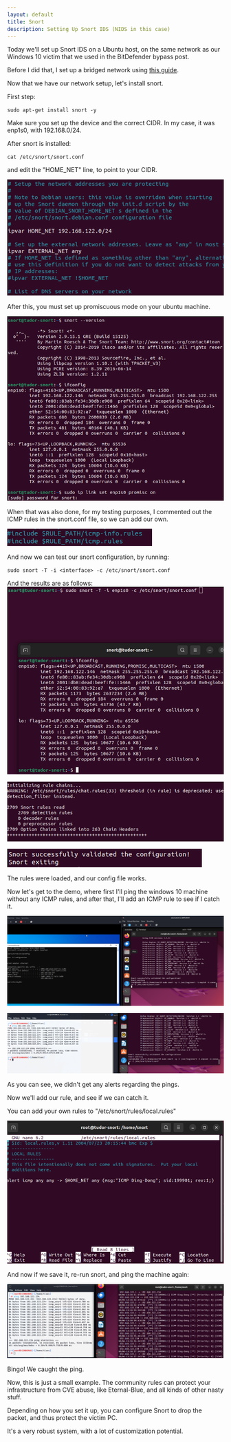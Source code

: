 ```yaml
---
layout: default
title: Snort
description: Setting Up Snort IDS (NIDS in this case)
---
```


Today we'll set up Snort IDS on a Ubuntu host, on the same network as our Windows 10 victim that we used in the BitDefender bypass post.

Before I did that, I set up a bridged network using [this guide](https://www.redhat.com/sysadmin/setup-network-bridge-VM).

Now that we have our network setup, let's install snort.

First step:
```
sudo apt-get install snort -y
```
Make sure you set up the device and the correct CIDR. In my case, it was enp1s0, with 192.168.0/24.

After snort is installed:
```
cat /etc/snort/snort.conf
```
and edit the "HOME_NET" line, to point to your CIDR.

![01](https://raw.githubusercontent.com/TudM99/tudm99.github.io/main/images/01_Snort_Home_net_setup.png)

After this, you must set up promiscuous mode on your ubuntu machine.

![001](https://raw.githubusercontent.com/TudM99/tudm99.github.io/main/images/001_Snort_Version_And_Promisc.png)

When that was also done, for my testing purposes, I commented out the ICMP rules in the snort.conf file, so we can add our own.

![02](https://raw.githubusercontent.com/TudM99/tudm99.github.io/main/images/02_Comment_out_ICPM.png)

And now we can test our snort configuration, by running:
```
sudo snort -T -i <interface> -c /etc/snort/snort.conf
```
And the results are as follows:
![03](https://raw.githubusercontent.com/TudM99/tudm99.github.io/main/images/03_Snort_Config_Testing.png)

![04](https://raw.githubusercontent.com/TudM99/tudm99.github.io/main/images/04_Snort_Config_Testing_Rules_Loaded.png)

![05](https://raw.githubusercontent.com/TudM99/tudm99.github.io/main/images/05_Snort_Config_Testing_Success.png)

The rules were loaded, and our config file works.

Now let's get to the demo, where first I'll ping the windows 10 machine without any ICMP rules, and after that, I'll add an ICMP rule to see if I catch it.

![06](https://raw.githubusercontent.com/TudM99/tudm99.github.io/main/images/06_windows_and_snort_windowsip_noping_rule.png)

![07](https://raw.githubusercontent.com/TudM99/tudm99.github.io/main/images/07_ICMP_No_alert.png)

As you can see, we didn't get any alerts regarding the pings.

Now we'll add our rule, and see if we can catch it.

You can add your own rules to "/etc/snort/rules/local.rules"

![08](https://raw.githubusercontent.com/TudM99/tudm99.github.io/main/images/08_ICMP_Rule_Set.png)

And now if we save it, re-run snort, and ping the machine again:

![09](https://raw.githubusercontent.com/TudM99/tudm99.github.io/main/images/09_ICMP_Ding_Dong.png)

Bingo! We caught the ping.

Now, this is just a small example. The community rules can protect your infrastructure from CVE abuse, like Eternal-Blue, and all kinds of other nasty stuff.

Depending on how you set it up, you can configure Snort to drop the packet, and thus protect the victim PC. 

It's a very robust system, with a lot of customization potential.


